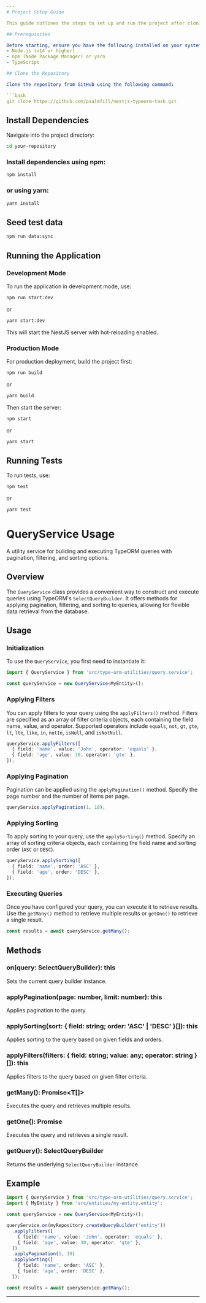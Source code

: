 ```yaml
---
# Project Setup Guide

This guide outlines the steps to set up and run the project after cloning it from GitHub.

## Prerequisites

Before starting, ensure you have the following installed on your system:
- Node.js (v14 or higher)
- npm (Node Package Manager) or yarn
- TypeScript

## Clone the Repository

Clone the repository from GitHub using the following command:

```bash
git clone https://github.com/psalmfill/nestjs-typeorm-task.git
```

## Install Dependencies

Navigate into the project directory:

```bash
cd your-repository
```

### Install dependencies using npm:
```bash
npm install
```
### or using yarn:

```bash
yarn install
```

## Seed test data

```bash
npm run data:sync
```


## Running the Application

### Development Mode

To run the application in development mode, use:


```bash
npm run start:dev
```

or

```bash
yarn start:dev
```

This will start the NestJS server with hot-reloading enabled.

### Production Mode

For production deployment, build the project first:

```bash 
npm run build
```
or

```bash
yarn build
```

Then start the server:

```bash
npm start
```

or

```bash
yarn start
```

## Running Tests

To run tests, use:

```bash
npm test
```

or

```bash
yarn test
```

# QueryService Usage

A utility service for building and executing TypeORM queries with pagination, filtering, and sorting options.

## Overview

The `QueryService` class provides a convenient way to construct and execute queries using TypeORM's `SelectQueryBuilder`. It offers methods for applying pagination, filtering, and sorting to queries, allowing for flexible data retrieval from the database.

## Usage

### Initialization

To use the `QueryService`, you first need to instantiate it:

```typescript
import { QueryService } from 'src/type-orm-utilities/query.service';

const queryService = new QueryService<MyEntity>();
```

### Applying Filters

You can apply filters to your query using the `applyFilters()` method. Filters are specified as an array of filter criteria objects, each containing the field name, value, and operator. Supported operators include `equals`, `not`, `gt`, `gte`, `lt`, `lte`, `like`, `in`, `notIn`, `isNull`, and `isNotNull`.

```typescript
queryService.applyFilters([
  { field: 'name', value: 'John', operator: 'equals' },
  { field: 'age', value: 30, operator: 'gte' },
]);
```

### Applying Pagination

Pagination can be applied using the `applyPagination()` method. Specify the page number and the number of items per page.

```typescript
queryService.applyPagination(1, 10);
```

### Applying Sorting

To apply sorting to your query, use the `applySorting()` method. Specify an array of sorting criteria objects, each containing the field name and sorting order (`ASC` or `DESC`).

```typescript
queryService.applySorting([
  { field: 'name', order: 'ASC' },
  { field: 'age', order: 'DESC' },
]);
```

### Executing Queries

Once you have configured your query, you can execute it to retrieve results. Use the `getMany()` method to retrieve multiple results or `getOne()` to retrieve a single result.

```typescript
const results = await queryService.getMany();
```

## Methods

### on(query: SelectQueryBuilder<T>): this

Sets the current query builder instance.

### applyPagination(page: number, limit: number): this

Applies pagination to the query.

### applySorting(sort: { field: string; order: 'ASC' | 'DESC' }[]): this

Applies sorting to the query based on given fields and orders.

### applyFilters(filters: { field: string; value: any; operator: string }[]): this

Applies filters to the query based on given filter criteria.

### getMany(): Promise<T[]>

Executes the query and retrieves multiple results.

### getOne(): Promise<T>

Executes the query and retrieves a single result.

### getQuery(): SelectQueryBuilder<T>

Returns the underlying `SelectQueryBuilder` instance.

## Example

```typescript
import { QueryService } from 'src/type-orm-utilities/query.service';
import { MyEntity } from 'src/entities/my-entity.entity';

const queryService = new QueryService<MyEntity>();

queryService.on(myRepository.createQueryBuilder('entity'))
  .applyFilters([
    { field: 'name', value: 'John', operator: 'equals' },
    { field: 'age', value: 30, operator: 'gte' },
  ])
  .applyPagination(1, 10)
  .applySorting([
    { field: 'name', order: 'ASC' },
    { field: 'age', order: 'DESC' },
  ]);

const results = await queryService.getMany();
```

---
```

